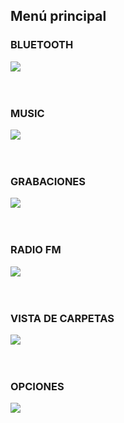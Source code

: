 ## Menú principal

### BLUETOOTH
![](http://static.energysistem.com/images/manuals/42649/57a06e3f4e2d8.jpg) 
<br><br><br>


### MUSIC
![](http://static.energysistem.com/images/manuals/42649/57a06bc0c09c9.jpg) 
<br><br><br>


### GRABACIONES
![](http://static.energysistem.com/images/manuals/42649/57a06bb50502d.jpg) 
<br><br><br>


### RADIO FM
![](http://static.energysistem.com/images/manuals/42649/57a06bcb9f27a.jpg) 
<br><br><br>

### VISTA DE CARPETAS
![](http://static.energysistem.com/images/manuals/42649/57a06f5240551.jpg) 
<br><br><br>

### OPCIONES
![](http://static.energysistem.com/images/manuals/42649/57a06b82298d0.jpg) 
<br><br><br>

